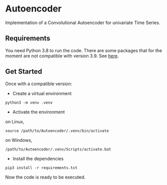 # Autoencoder

Implementation of a Convolutional Autoencoder for univariate Time Series.

## Requirements

You need Python 3.8 to run the code. There are some packages that for the moment are not compatible with version 3.9. See [here](https://github.com/ray-project/ray/issues/11287).

## Get Started

Once with a compatible version:

- Create a virtual environment

```
python3 -m venv .venv
```

- Activate the environment

on Linux,

```
source /path/to/Autoencoder/.venv/bin/activate
```

on Windows,

```
/path/to/Autoencoder/.venv/Scripts/activate.bat
```

- Install the dependencies

```
pip3 install -r requirements.txt
```

Now the code is ready to be executed.

